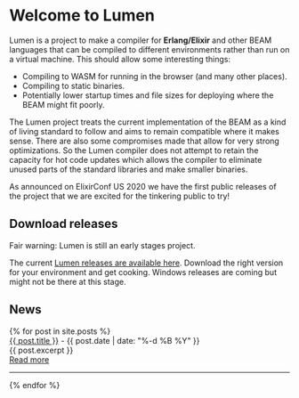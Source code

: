 # Welcome to Lumen

Lumen is a project to make a compiler for **Erlang/Elixir** and other BEAM languages that can be compiled to different environments rather than run on a virtual machine. This should allow some interesting things:

- Compiling to WASM for running in the browser (and many other places).
- Compiling to static binaries.
- Potentially lower startup times and file sizes for deploying where the BEAM might fit poorly.

The Lumen project treats the current implementation of the BEAM as a kind of living standard to follow and aims to remain compatible where it makes sense. There are also some compromises made that allow for very strong optimizations. So the Lumen compiler does not attempt to retain the capacity for hot code updates which allows the compiler to eliminate unused parts of the standard libraries and make smaller binaries.

As announced on ElixirConf US 2020 we have the first public releases of the project that we are excited for the tinkering public to try!

## Download releases

Fair warning: Lumen is still an early stages project.

The current [Lumen releases are available here](https://github.com/lumen/lumen/releases/latest). Download the right version for your environment and get cooking. Windows releases are coming but might not be there at this stage.

## News

<div class="news">
  {% for post in site.posts %}
    <div class="news-item">
        <a href="{{ post.url }}">{{ post.title }}</a> - {{ post.date | date: "%-d %B %Y" }}
        <div class="news-body">
        {{ post.excerpt }}
        </div>
        <a class="read-more" href="{{ post.url }}">Read more</a>
    </div>
    <hr />
  {% endfor %}
</div>
